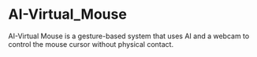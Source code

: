 # AI-Virtual_Mouse
AI-Virtual Mouse is a gesture-based system that uses AI and a webcam to control the mouse cursor without physical contact.
